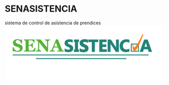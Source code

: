 # SENASISTENCIA
sistema de control de asistencia de prendices
![SENASISTENCIA logo](imagenes/logo.png)
